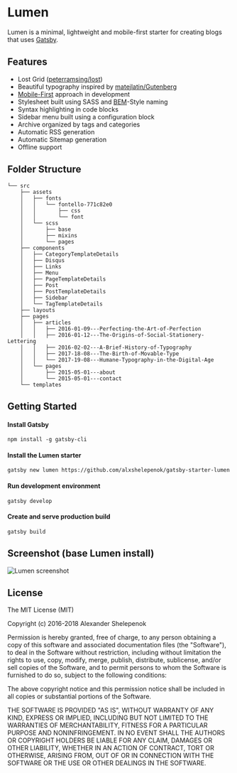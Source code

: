 # Lumen

Lumen is a minimal, lightweight and mobile-first starter for creating blogs that uses [Gatsby](https://github.com/gatsbyjs/gatsby).

## Features

+ Lost Grid ([peterramsing/lost](https://github.com/peterramsing/lost))
+ Beautiful typography inspired by [matejlatin/Gutenberg](https://github.com/matejlatin/Gutenberg)
+ [Mobile-First](https://medium.com/@mrmrs_/mobile-first-css-48bc4cc3f60f) approach in development
+ Stylesheet built using SASS and [BEM](http://getbem.com/naming/)-Style naming
+ Syntax highlighting in code blocks
+ Sidebar menu built using a configuration block
+ Archive organized by tags and categories
+ Automatic RSS generation
+ Automatic Sitemap generation
+ Offline support

## Folder Structure

```
└── src
    ├── assets
    │   ├── fonts
    │   │   └── fontello-771c82e0
    │   │       ├── css
    │   │       └── font
    │   └── scss
    │       ├── base
    │       ├── mixins
    │       └── pages
    ├── components
    │   ├── CategoryTemplateDetails
    │   ├── Disqus
    │   ├── Links
    │   ├── Menu
    │   ├── PageTemplateDetails
    │   ├── Post
    │   ├── PostTemplateDetails
    │   ├── Sidebar
    │   └── TagTemplateDetails
    ├── layouts
    ├── pages
    │   ├── articles
    │   │   ├── 2016-01-09---Perfecting-the-Art-of-Perfection
    │   │   ├── 2016-01-12---The-Origins-of-Social-Stationery-Lettering
    │   │   ├── 2016-02-02---A-Brief-History-of-Typography
    │   │   ├── 2017-18-08---The-Birth-of-Movable-Type
    │   │   └── 2017-19-08---Humane-Typography-in-the-Digital-Age
    │   └── pages
    │       ├── 2015-05-01---about
    │       └── 2015-05-01---contact
    └── templates
```

## Getting Started

#### Install Gatsby

`npm install -g gatsby-cli`

#### Install the Lumen starter

`gatsby new lumen https://github.com/alxshelepenok/gatsby-starter-lumen`

#### Run development environment

`gatsby develop`

#### Create and serve production build

`gatsby build`

## Screenshot (base Lumen install)

![Lumen screenshot](http://i.imgur.com/422y5GV.png)

## License

The MIT License (MIT)

Copyright (c) 2016-2018 Alexander Shelepenok

Permission is hereby granted, free of charge, to any person obtaining a copy
of this software and associated documentation files (the "Software"), to deal
in the Software without restriction, including without limitation the rights
to use, copy, modify, merge, publish, distribute, sublicense, and/or sell
copies of the Software, and to permit persons to whom the Software is
furnished to do so, subject to the following conditions:

The above copyright notice and this permission notice shall be included in all
copies or substantial portions of the Software.

THE SOFTWARE IS PROVIDED "AS IS", WITHOUT WARRANTY OF ANY KIND, EXPRESS OR
IMPLIED, INCLUDING BUT NOT LIMITED TO THE WARRANTIES OF MERCHANTABILITY,
FITNESS FOR A PARTICULAR PURPOSE AND NONINFRINGEMENT. IN NO EVENT SHALL THE
AUTHORS OR COPYRIGHT HOLDERS BE LIABLE FOR ANY CLAIM, DAMAGES OR OTHER
LIABILITY, WHETHER IN AN ACTION OF CONTRACT, TORT OR OTHERWISE, ARISING FROM,
OUT OF OR IN CONNECTION WITH THE SOFTWARE OR THE USE OR OTHER DEALINGS IN THE
SOFTWARE.